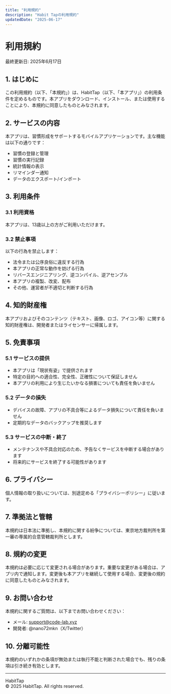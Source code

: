 ```yaml
---
title: "利用規約"
description: "Habit Tapの利用規約"
updatedDate: "2025-06-17"
---
```


# 利用規約

最終更新日: 2025年6月17日

## 1. はじめに

この利用規約（以下、「本規約」）は、HabitTap（以下、「本アプリ」）の利用条件を定めるものです。本アプリをダウンロード、インストール、または使用することにより、本規約に同意したものとみなされます。

## 2. サービスの内容

本アプリは、習慣形成をサポートするモバイルアプリケーションです。主な機能は以下の通りです：

- 習慣の登録と管理
- 習慣の実行記録
- 統計情報の表示
- リマインダー通知
- データのエクスポート/インポート

## 3. 利用条件

### 3.1 利用資格

本アプリは、13歳以上の方がご利用いただけます。

### 3.2 禁止事項

以下の行為を禁止します：

- 法令または公序良俗に違反する行為
- 本アプリの正常な動作を妨げる行為
- リバースエンジニアリング、逆コンパイル、逆アセンブル
- 本アプリの複製、改変、配布
- その他、運営者が不適切と判断する行為

## 4. 知的財産権

本アプリおよびそのコンテンツ（テキスト、画像、ロゴ、アイコン等）に関する知的財産権は、開発者またはライセンサーに帰属します。

## 5. 免責事項

### 5.1 サービスの提供

- 本アプリは「現状有姿」で提供されます
- 特定の目的への適合性、完全性、正確性について保証しません
- 本アプリの利用により生じたいかなる損害についても責任を負いません

### 5.2 データの損失

- デバイスの故障、アプリの不具合等によるデータ損失について責任を負いません
- 定期的なデータのバックアップを推奨します

### 5.3 サービスの中断・終了

- メンテナンスや不具合対応のため、予告なくサービスを中断する場合があります
- 将来的にサービスを終了する可能性があります

## 6. プライバシー

個人情報の取り扱いについては、別途定める「プライバシーポリシー」に従います。

## 7. 準拠法と管轄

本規約は日本法に準拠し、本規約に関する紛争については、東京地方裁判所を第一審の専属的合意管轄裁判所とします。

## 8. 規約の変更

本規約は必要に応じて変更される場合があります。重要な変更がある場合は、アプリ内で通知します。変更後も本アプリを継続して使用する場合、変更後の規約に同意したものとみなされます。

## 9. お問い合わせ

本規約に関するご質問は、以下までお問い合わせください：

- メール: support@code-lab.xyz
- 開発者: @nano72mkn（X/Twitter）

## 10. 分離可能性

本規約のいずれかの条項が無効または執行不能と判断された場合でも、残りの条項は引き続き有効とします。

---

HabitTap  
© 2025 HabitTap. All rights reserved.
